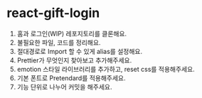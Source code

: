 # react-gift-login

1. 홈과 로그인(WIP) 레포지토리를 클론해요.
2. 불필요한 파일, 코드를 정리해요.
3. 절대경로로 Import 할 수 있게 alias를 설정해요.
4. Prettier가 무엇인지 찾아보고 추가해주세요.
5. emotion 스타일 라이브러리를 추가하고, reset css를 적용해주세요.
6. 기본 폰트로 Pretendard를 적용해주세요.
7. 기능 단위로 나누어 커밋을 해주세요.
